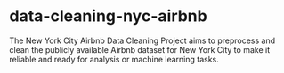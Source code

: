 # data-cleaning-nyc-airbnb
The New York City Airbnb Data Cleaning Project aims to preprocess and clean the publicly available Airbnb dataset for New York City to make it reliable and ready for analysis or machine learning tasks.
